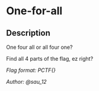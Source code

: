 # One-for-all

## Description

One four all or all four one?

Find all 4 parts of the flag, ez right?

*Flag format: PCTF{}*

*Author: @sau_12*

